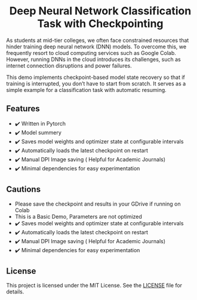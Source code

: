 <h1 align="center">Deep Neural Network Classification Task with Checkpointing</h1>

<p>
  As students at mid-tier colleges, we often face constrained resources 
  that hinder training deep neural network (DNN) models. To overcome this, 
  we frequently resort to cloud computing services such as Google Colab. 
  However, running DNNs in the cloud introduces its challenges, such as 
  internet connection disruptions and power failures.
</p>

<p>
  This demo implements checkpoint-based model state recovery so that if 
  training is interrupted, you don’t have to start from scratch. It serves  as a simple example for a classification task with automatic resuming.
</p>
<h2>Features</h2>
<ul>
  <li>✔️ Written in Pytorch </li>
  <li>✔️ Model summery </li>
  <li>✔️ Saves model weights and optimizer state at configurable intervals</li>
  <li>✔️ Automatically loads the latest checkpoint on restart</li>
  <li>✔️ Manual DPI Image saving ( Helpful for Academic Journals) </li>
  <li>✔️ Minimal dependencies for easy experimentation</li>
</ul>

<h2>Cautions</h2>

<ul>
  <li> Please save the checkpoint and results in your GDrive if running on Colab </li>
  <li> This is a Basic Demo, Parameters are not optimized </li>
  <li>✔️ Saves model weights and optimizer state at configurable intervals</li>
  <li>✔️ Automatically loads the latest checkpoint on restart</li>
  <li>✔️ Manual DPI Image saving ( Helpful for Academic Journals) </li>
  <li>✔️ Minimal dependencies for easy experimentation</li>
</ul>

<h2>License</h2>
<p>
  This project is licensed under the MIT License. See the 
  <a href="LICENSE">LICENSE</a> file for details.
</p>
